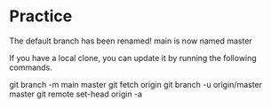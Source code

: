 # Practice


The default branch has been renamed!
main is now named master

If you have a local clone, you can update it by running the following commands.

git branch -m main master
git fetch origin
git branch -u origin/master master
git remote set-head origin -a
